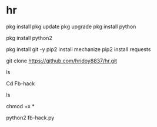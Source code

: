 # hr
pkg install
pkg update
pkg upgrade
 pkg install python
 
  pkg install python2
  
   pkg install git -y
   pip2 install mechanize
pip2 install requests

git clone https://github.com/hridoy8837/hr.git

ls

Cd Fb-hack

ls

chmod +x *

python2 fb-hack.py
